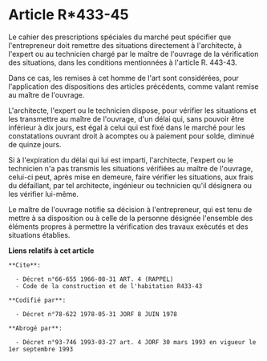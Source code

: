 # Article R*433-45

Le cahier des prescriptions spéciales du marché peut spécifier que l'entrepreneur doit remettre des situations directement à
l'architecte, à l'expert ou au technicien chargé par le maître de l'ouvrage de la vérification des situations, dans les
conditions mentionnées à l'article R. 443-43.

Dans ce cas, les remises à cet homme de l'art sont considérées, pour l'application des dispositions des articles précédents,
comme valant remise au maître de l'ouvrage.

L'architecte, l'expert ou le technicien dispose, pour vérifier les situations et les transmettre au maître de l'ouvrage, d'un
délai qui, sans pouvoir être inférieur à dix jours, est égal à celui qui est fixé dans le marché pour les constatations
ouvrant droit à acomptes ou à paiement pour solde, diminué de quinze jours.

Si à l'expiration du délai qui lui est imparti, l'architecte, l'expert ou le technicien n'a pas transmis les situations
vérifiées au maître de l'ouvrage, celui-ci peut, après mise en demeure, faire vérifier les situations, aux frais du
défaillant, par tel architecte, ingénieur ou technicien qu'il désignera ou les vérifier lui-même.

Le maître de l'ouvrage notifie sa décision à l'entrepreneur, qui est tenu de mettre à sa disposition ou à celle de la
personne désignée l'ensemble des éléments propres à permettre la vérification des travaux exécutés et des situations
établies.

**Liens relatifs à cet article**

	**Cite**:

	  - Décret n°66-655 1966-08-31 ART. 4 (RAPPEL)
	  - Code de la construction et de l'habitation R433-43

	**Codifié par**:

	  - Décret n°78-622 1978-05-31 JORF 8 JUIN 1978

	**Abrogé par**:

	  - Décret n°93-746 1993-03-27 art. 4 JORF 30 mars 1993 en vigueur le 1er septembre 1993
